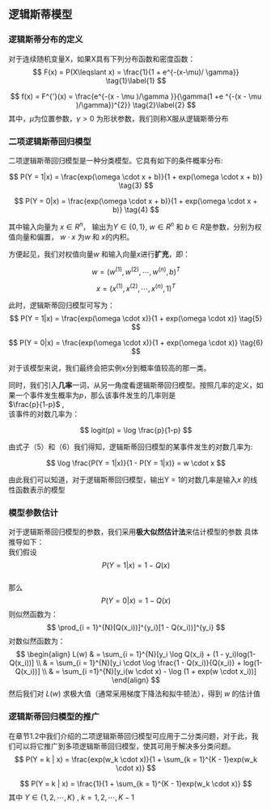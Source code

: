 ##  逻辑斯蒂模型
### 逻辑斯蒂分布的定义
对于连续随机变量X，如果X具有下列分布函数和密度函数：
$$ 
F(x) = P(X\leqslant x) = \frac{1}{1 + e^{-(x-\mu)/ \gamma}} \tag{1}\label{1}
$$

$$ 
f(x) = F^{'}(x) = \frac{e^{-(x - \mu )/\gamma }}{\gamma(1 +e ^{-(x - \mu )/\gamma})^{2}} \tag{2}\label{2}
$$
其中，$\mu$为位置参数，$\gamma>0$ 为形状参数，我们则称X服从逻辑斯蒂分布
### 二项逻辑斯蒂回归模型
二项逻辑斯蒂回归模型是一种分类模型。它具有如下的条件概率分布:  

$$
P(Y = 1|x) = \frac{exp(\omega \cdot x + b)}{1 + exp(\omega \cdot x + b)} \tag{3}
$$

$$
P(Y = 0|x) = \frac{exp(\omega \cdot x + b)}{1 + exp(\omega \cdot x + b)} \tag{4}
$$ 

其中输入向量为 $x \in R^{n}$， 输出为$Y \in \{0, 1\}$, $w \in R^{n}$ 和 $b \in R$是参数，分别为权值向量和偏置， $w\cdot x$ 为$w$ 和 $x$的内积。  

方便起见，我们对权值向量$w$ 和输入向量$x$进行**扩充**，即：  

$$ w = (w^{(1)}, w^{(2)}, \cdots,w^{(n)},b)^{T} $$

$$ x = (x^{(1)}, x^{(2)}, \cdots,x^{(n)},1)^{T} $$ 

此时，逻辑斯蒂回归模型可写为：  
$$
P(Y = 1|x) = \frac{exp(\omega \cdot x)}{1 + exp(\omega \cdot x)} \tag{5}
$$

$$
P(Y = 0|x) = \frac{exp(\omega \cdot x)}{1 + exp(\omega \cdot x)} \tag{6}
$$ 

对于该模型来说，我们最终会把实例x分到概率值较高的那一类。

同时，我们引入**几率**一词，从另一角度看逻辑斯蒂回归模型。按照几率的定义，如果一个事件发生概率为$p$，那么该事件发生的几率则是  
$\frac{p}{1-p}$ ,   
该事件的对数几率为：  

$$ 
logit(p) = \log \frac{p}{1-p} 
$$

由式子（5）和（6）我们得知，逻辑斯蒂回归模型的某事件发生的对数几率为:  

$$ 
\log \frac{P(Y = 1|x)}{1 - P(Y = 1|x)} = w \cdot x
$$

由此我们可以知道，对于逻辑斯蒂回归模型，输出Y = 1的对数几率是输入$x$ 的线性函数表示的模型
### 模型参数估计
对于逻辑斯蒂回归模型的参数，我们采用**极大似然估计法**来估计模型的参数
具体推导如下：  
我们假设 
$$ 
P(Y = 1 | x) = 1 - Q(x) 
$$  
那么
$$ 
P(Y = 0 | x) = 1 - Q(x) 
$$
则似然函数为：
$$ 
\prod_{i = 1}^{N}[Q(x_i))]^{y_i}[1 - Q(x_i))]^{y_i} 
$$
对数似然函数为：
$$ 
\begin{align} 
L(w) & = \sum_{i = 1}^{N}[y_i \log Q(x_i) + (1 - y_i)log(1-Q(x_i))] \\ 
  & = \sum_{i = 1}^{N}[y_i \cdot \log \frac{1 - Q(x_i)}{Q(x_i)} + log(1-Q(x_i))] \\
  & = \sum_{i =1}^{N}[y_i(w \cdot x) - \log (1 + exp(w \cdot x_i))]
\end{align}
$$
然后我们对 $L(w)$ 求极大值（通常采用梯度下降法和拟牛顿法），得到 $w$ 的估计值
### 逻辑斯蒂回归模型的推广
在章节1.2中我们介绍的二项逻辑斯蒂回归模型可应用于二分类问题，对于此，我们可以将它推广到多项逻辑斯蒂回归模型，使其可用于解决多分类问题。
$$
P(Y = k | x) = \frac{exp(w_k \cdot x)}{1 + \sum_{k = 1}^{K - 1}exp(w_k \cdot x)} 
$$

$$
P(Y = k | x) = \frac{1}{1 + \sum_{k = 1}^{K - 1}exp(w_k \cdot x)} 
$$
其中 $Y \in \{1, 2, \cdots, K\}$ , $k = 1, 2,\cdots, K - 1$
